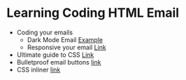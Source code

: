 # Learning Coding HTML Email 
- Coding your emails
  - Dark Mode Email [Example](https://github.com/tanthanhtrinh-dev/html-email/tree/main/EDM-DarkMode)
  - Responsive your email [Link](https://github.com/tanthanhtrinh-dev/html-email)
- Ultimate guide to CSS [Link](https://www.campaignmonitor.com/css/)
- Bulletproof email buttons [link](https://www.campaignmonitor.com/css/)
- CSS inliner [link](https://www.campaignmonitor.com/css/)